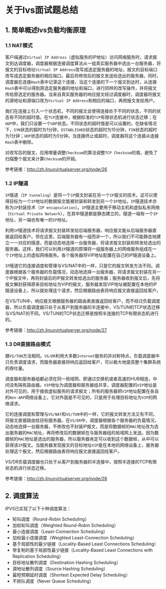 # 关于lvs面试题总结

## 1. 简单概述lvs负载均衡原理

### 1.1 NAT模式

客户端通过`Virtual IP Address`（虚拟服务的IP地址）访问网络服务时，请求报文到达调度器，调度器根据连接调度算法从一组真实服务器中选出一台服务器，将报文的目标地址`Virtual IP Address`改写成选定服务器的地址，报文的目标端口改写成选定服务器的相应端口，最后将修改后的报文发送给选出的服务器。同时，调度器在连接`Hash`表中记录这个连接，当这个连接的下一个报文到达时，从连接`Hash`表中可以得到原选定服务器的地址和端口，进行同样的改写操作，并将报文传给原选定的服务器。当来自真实服务器的响应报文经过调度器时，调度器将报文的源地址和源端口改为`Virtual IP Address`和相应的端口，再把报文发给用户。

我们在连接上引入一个状态机，不同的报文会使得连接处于不同的状态，不同的状态有不同的超时值。在`TCP`连接中，根据标准的`TCP`有限状态机进行状态迁移；在`UDP`中，我们只设置一个`UDP`状态。不同状态的超时值是可以设置的，在缺省情况下，`SYN`状态的超时为1分钟，`ESTABLISHED`状态的超时为15分钟，`FIN`状态的超时为1分钟；`UDP`状态的超时为5分钟。当连接终止或超时，调度器将这个连接从连接`Hash`表中删除。

对改写后的报文，应用增量调整`Checksum`的算法调整`TCP Checksum`的值，避免了扫描整个报文来计算`Checksum`的开销。

参考链接：http://zh.linuxvirtualserver.org/node/26
### 1.2 IP隧道

`IP`隧道（`IP tunneling`）是将一个`IP`报文封装在另一个`IP`报文的技术，这可以使得目标为一个`IP`地址的数据报文能被封装和转发到另一个`IP`地址。`IP`隧道技术亦称为`IP`封装技术（`IP encapsulation`）。`IP`隧道主要用于移动主机和虚拟私有网络（`Virtual Private Network`），在其中隧道都是静态建立的，隧道一端有一个`IP`地址，另一端也有唯一的`IP`地址。

利用`IP`隧道技术将请求报文封装转发给后端服务器，响应报文能从后端服务器直接返回给客户。但在这里，后端服务器有一组而非一个，所以我们不可能静态地建立一一对应的隧道，而是动态地选择一台服务器，将请求报文封装和转发给选出的服务器。这样，我们可以利用`IP`隧道的原理将一组服务器上的网络服务组成在一个`IP`地址上的虚拟网络服务。各个服务器将VIP地址配置在自己的IP隧道设备上。

`IP`隧道它的连接调度和管理与VS/NAT中的一样，只是它的报文转发方法不同。调度器根据各个服务器的负载情况，动态地选择一台服务器，将请求报文封装在另一个IP报文中，再将封装后的IP报文转发给选出的服务器；服务器收到报文后，先将报文解封获得原来目标地址为VIP的报文，服务器发现VIP地址被配置在本地的IP隧道设备上，所以就处理这个请求，然后根据路由表将响应报文直接返回给客户。

在VS/TUN中，响应报文根据服务器的路由表直接返回给客户，而不经过负载调度器，所以负载调度器只处于从客户到服务器的半连接中，VS/TUN的TCP状态迁移与VS/NAT的不同。VS/TUN的TCP状态迁移是按照半连接的TCP有限状态机进行的。

参考链接：http://zh.linuxvirtualserver.org/node/27
### 1.3 DR直接路由模式

跟`VS/TUN`方法相同。`VS/DR`利用大多数`Internet`服务的非对称特点，负载调度器中只负责调度请求，而服务器直接将响应返回给客户，可以极大地提高整个集群系统的吞吐量。

调度器和服务器组都必须在同一局域网，即通过交换机或者高速的HUB相连，中间没有隔有路由器。`VIP`地址为调度器和服务器组共享，调度器配置的`VIP`地址是对外可见的，用于接收虚拟服务的请求报文；所有的服务器把`VIP`地址配置在各自的`Non-ARP`网络设备上，它对外面是不可见的，只是用于处理目标地址为`VIP`的网络请求。

它的连接调度和管理与`VS/NAT`和`VS/TUN`中的一样，它的报文转发方法又有不同，将报文直接路由给目标服务器。在`VS/DR`中，调度器根据各个服务器的负载情况，动态地选择一台服务器，不修改也不封装IP报文，而是将数据帧的`MAC`地址改为选出服务器的`MAC`地址，再将修改后的数据帧在与服务器组的局域网上发送。因为数据帧的`MAC`地址是选出的服务器，所以服务器肯定可以收到这个数据帧，从中可以获得该`IP`报文。当服务器发现报文的目标地址`VIP`是在本地的网络设备上，服务器处理这个报文，然后根据路由表将响应报文直接返回给客户。

VS/DR负载调度器也只处于从客户到服务器的半连接中，按照半连接的TCP有限状态机进行状态迁移。

参考链接：http://zh.linuxvirtualserver.org/node/28
## 2. 调度算法

IPVS已实现了以下十种调度算法：

* 轮叫调度（Round-Robin Scheduling）
* 加权轮叫调度（Weighted Round-Robin Scheduling）
* 最小连接调度（Least-Connection Scheduling）
* 加权最小连接调度（Weighted Least-Connection Scheduling）
* 基于局部性的最少链接（Locality-Based Least Connections Scheduling）
* 带复制的基于局部性最少链接（Locality-Based Least Connections with Replication Scheduling）
* 目标地址散列调度（Destination Hashing Scheduling）
* 源地址散列调度（Source Hashing Scheduling）
* 最短预期延时调度（Shortest Expected Delay Scheduling）
* 不排队调度（Never Queue Scheduling）
